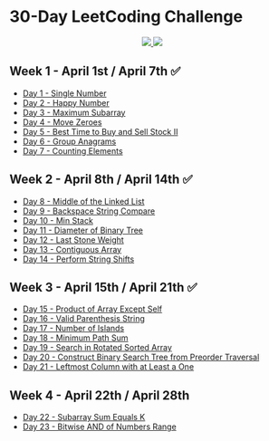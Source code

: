 # 30-Day LeetCoding Challenge
<p align="center">
    <a href="https://github.com/giackserva/leetcoding-challenge" alt="Completed">
        <img src="https://img.shields.io/badge/solved-23%2F23-success" />
    </a>
    <a href="https://leetcode.com/explore/challenge/card/30-day-leetcoding-challenge" alt="Completed">
        <img src="https://img.shields.io/badge/pusblished-23%2F31-success" />
    </a>
</p>

## Week 1 - April 1st / April 7th :white_check_mark:
* [Day 1 - Single Number](week1/01-single-number/main.cpp)
* [Day 2 - Happy Number](week1/02-happy-number/main.cpp)
* [Day 3 - Maximum Subarray](week1/03-maximum-subarray/main.cpp)
* [Day 4 - Move Zeroes](week1/04-move-zeroes/main.cpp)
* [Day 5 - Best Time to Buy and Sell Stock II](week1/05-best-time-to-buy-and-sell-stock-ii/main.cpp)
* [Day 6 - Group Anagrams](week1/06-group-anagrams/main.cpp)
* [Day 7 - Counting Elements](week1/07-counting-elements/main.cpp)

## Week 2 - April 8th / April 14th :white_check_mark:
* [Day 8 - Middle of the Linked List](week2/08-middle-of-the-linked-list/main.cpp)
* [Day 9 - Backspace String Compare](week2/09-backspace-string-compare/main.cpp)
* [Day 10 - Min Stack](week2/10-min-stack/main.cpp)
* [Day 11 - Diameter of Binary Tree](week2/11-diameter-of-binary-tree/main.cpp)
* [Day 12 - Last Stone Weight](week2/12-last-stone-weight/main.cpp)
* [Day 13 - Contiguous Array](week2/13-contiguous-array/main.cpp)
* [Day 14 - Perform String Shifts](week2/14-perform-string-shifts/main.cpp)

## Week 3 - April 15th / April 21th :white_check_mark:
* [Day 15 - Product of Array Except Self](week3/15-product-of-array-except-self/main.cpp)
* [Day 16 - Valid Parenthesis String](week3/16-valid-parenthesis-string/main.cpp)
* [Day 17 - Number of Islands](week3/17-number-of-islands/main.cpp)
* [Day 18 - Minimum Path Sum](week3/18-minimum-path-sum/main.cpp)
* [Day 19 - Search in Rotated Sorted Array](week3/19-search-in-a-rotated-sorted-array/main.cpp)
* [Day 20 - Construct Binary Search Tree from Preorder Traversal](week3/20-construct-binary-search-tree-from-preorder-traversal/main.cpp)
* [Day 21 - Leftmost Column with at Least a One](week3/21-leftmost-column-with-at-least-a-one/main.cpp)

## Week 4 - April 22th / April 28th
* [Day 22 - Subarray Sum Equals K](week4/22-subarray-sum-equals-k/main.cpp)
* [Day 23 - Bitwise AND of Numbers Range](week4/23-bitwise-and-of-numbers-range/main.cpp)
